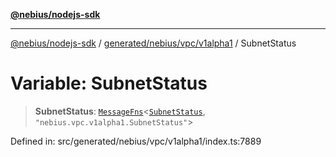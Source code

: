 [**@nebius/nodejs-sdk**](../../../../../README.md)

***

[@nebius/nodejs-sdk](../../../../../README.md) / [generated/nebius/vpc/v1alpha1](../README.md) / SubnetStatus

# Variable: SubnetStatus

> **SubnetStatus**: [`MessageFns`](../../../../../runtime/protos/core/interfaces/MessageFns.md)\<[`SubnetStatus`](../interfaces/SubnetStatus.md), `"nebius.vpc.v1alpha1.SubnetStatus"`\>

Defined in: src/generated/nebius/vpc/v1alpha1/index.ts:7889
